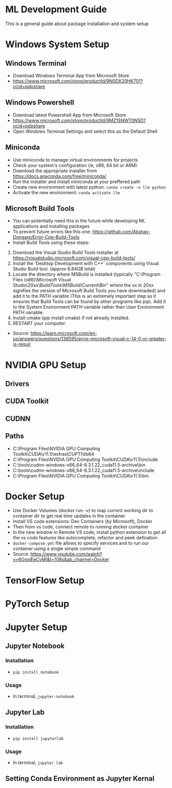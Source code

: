 # ML Development Guide
This is a general guide about package installation and system setup

# Windows System Setup
## Windows Terminal
* Download Windows Terminal App from Microsoft Store
* https://www.microsoft.com/store/productId/9N0DX20HK701?ocid=pdpshare
## Windows Powershell
* Download latest Powershell App from Microsoft Store
* https://www.microsoft.com/store/productId/9MZ1SNWT0N5D?ocid=pdpshare
* Open Windows Terminal Settings and select this as the Default Shell
## Miniconda
* Use miniconda to manage virtual environments for projects
* Check your system's configuration (ie, x86, 64 bit or ARM)
* Download the appropriate installer from https://docs.anaconda.com/free/miniconda/
* Run the installer and install miniconda at your preffered path
* Create new environment with latest python: `conda create -n llm python`
* Activate the new environment: `conda activate llm`

## Microsoft Build Tools
* You can potentially need this in the future while developing ML applications and installing packages
* To prevent future errors like this one: https://github.com/Akshay-Dongare/Error-Cpp-Build-Tools
* Install Build Tools using these steps:
1. Download the Visual Studio Build Tools installer at https://visualstudio.microsoft.com/visual-cpp-build-tools/ 
2. Install the 'Desktop Development with C++' components using Visual Studio Build tool. (approx 6.84GB total)
3. Locate the directory where MSBuild is installed (typically "C:\Program Files (x86)\Microsoft Visual Studio\20xx\BuildTools\MSBuild\Current\Bin" where the xx in 20xx signifies the version of Microsoft Build Tools you have downloaded) and add it to the PATH variable (This is an extremely important step as it ensures that Build Tools can be found by other programs like pip). Add it to the System Environment PATH variable rather than User Environment PATH variable.
4. Install cmake (pip install cmake) if not already installed.
5. RESTART your computer.
* Source: https://learn.microsoft.com/en-us/answers/questions/136595/error-microsoft-visual-c-14-0-or-greater-is-requir

# NVIDIA GPU Setup
## Drivers
## CUDA Toolkit
## CUDNN
## Paths
* C:\Program Files\NVIDIA GPU Computing Toolkit\CUDA\v11.5\extras\CUPTI\lib64
* C:\Program Files\NVIDIA GPU Computing Toolkit\CUDA\v11.5\include
* C:\tools\cudnn-windows-x86_64-8.3.1.22_cuda11.5-archive\bin
* C:\tools\cudnn-windows-x86_64-8.3.1.22_cuda11.5-archive\include
* C:\Program Files\NVIDIA GPU Computing Toolkit\CUDA\v11.5\bin

# Docker Setup 
* Use Docker Volumes (docker run -v) to map current working dir to container dir to get real time updates in the container
* Install VS code extensions: Dev Containers (by Microsoft), Docker
* Then from vs code, connect remote to running docker container
* In the new window in Remote VS code, install python extension to get all the vs code features like autocomplete, refactor and peek defination
* `docker-compose.yml` file allows to specify services and to run our container using a single simple command
* Source: https://www.youtube.com/watch?v=6OxqiEeCvMI&t=108s&ab_channel=Docker

# TensorFlow Setup
# PyTorch Setup

# Jupyter Setup
## Jupyter Notebook
### Installation
* `pip install notebook`
### Usage
* In terminal, `jupyter-notebook`
## Jupyter Lab
### Installation
* `pip install jupyterlab`
### Usage
* In terminal, `jupyter lab`

## Setting Conda Environment as Jupyter Kernal

